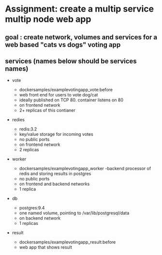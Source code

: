# Assignment: create a multip service multip node web app

## goal : create network, volumes and services for a web based "cats vs dogs" voting app

## services (names below should be services names)
- vote
    - dockersamples/examplevotingapp_vote:before
    - web front end for users to vote dog/cat
    - ideally published on TCP 80. container listens on 80
    - on frontend network
    - 2+ replicas of this contianer

- redies
    - redis:3.2
    - key/value storage for incoming votes
    - no public ports
    - on frontend network
    - 2 replicas

- worker
    - dockersamples/examplevotingapp_worker
    -backend processor of redis and storing results in postgres
    - no public ports
    - on frontend and backend networks
    - 1 replica

- db
    - postgres:9.4
    - one named volume, pointing to /var/lib/postgresql/data
    - on backend network
    - 1 replicas 

- result
    - dockersamples/examplevotingapp_result:before
    - web app that shows result